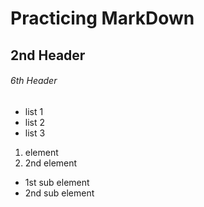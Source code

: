 # Practicing MarkDown
## 2nd Header
###### 6th Header

* list 1
* list 2
* list 3

1. element
2. 2nd element
  * 1st sub element
  * 2nd sub element
